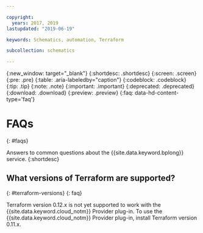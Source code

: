```yaml
---

copyright:
  years: 2017, 2019
lastupdated: "2019-06-19"

keywords: Schematics, automation, Terraform

subcollection: schematics

---
```

{:new_window: target="_blank"}
{:shortdesc: .shortdesc}
{:screen: .screen}
{:pre: .pre}
{:table: .aria-labeledby="caption"}
{:codeblock: .codeblock}
{:tip: .tip}
{:note: .note}
{:important: .important}
{:deprecated: .deprecated}
{:download: .download}
{:preview: .preview}
{:faq: data-hd-content-type='faq'}

# FAQs
{: #faqs}

Answers to common questions about the {{site.data.keyword.bplong}} service.
{:shortdesc}

## What versions of Terraform are supported?
{: #terraform-versions}
{: faq}

Terraform version 0.12.x is not yet supported to work with the {{site.data.keyword.cloud_notm}} Provider plug-in. To use the {{site.data.keyword.cloud_notm}} Provider plug-in, install Terraform version 0.11.x.

